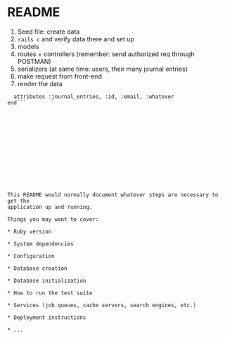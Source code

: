 # README

1) Seed file: create data
2) `rails c` and verify data there and set up
3) models
4) routes + controllers (remember: send authorized req through POSTMAN)
5) serializers (at same time: users, their many journal entries)
6) make request from front-end
7) render the data
```class UserSerializers < ActiveModel::Serializer
  attributes :journal_entries, :id, :email, :whatever
end```














This README would normally document whatever steps are necessary to get the
application up and running.

Things you may want to cover:

* Ruby version

* System dependencies

* Configuration

* Database creation

* Database initialization

* How to run the test suite

* Services (job queues, cache servers, search engines, etc.)

* Deployment instructions

* ...
